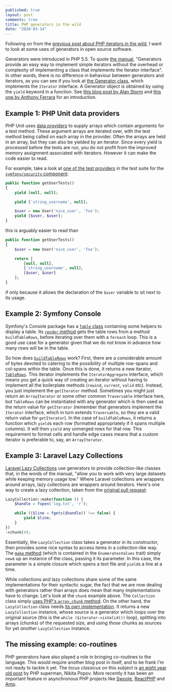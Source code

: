 ```yaml
---
published: true
layout: post
comments: true
title: PHP generators in the wild
date: "2020-03-14"
---
```


Following on from the [previous post about PHP iterators in the wild](https://unlikenesses.com/2020-01-26-php-iterators-in-the-wild/), I want to look at some uses of generators in open source software.

Generators were introduced in PHP 5.5. To quote [the manual](https://www.php.net/manual/en/language.generators.overview.php), "Generators provide an easy way to implement simple iterators without the overhead or complexity of implementing a class that implements the Iterator interface". In other words, there is no difference in behaviour between generators and iterators, as you can see if you look at [the Generator class](https://www.php.net/manual/en/class.generator.php), which implements the `Iterator` interface. A Generator object is obtained by using the `yield` keyword in a function. See [this blog post by Alan Storm](https://alanstorm.com/php-generators-from-scratch/) and [this one by Anthony Ferrara](https://blog.ircmaxell.com/2012/07/what-generators-can-do-for-you.html) for an introduction.

## Example 1: PHP Unit data providers

PHP Unit uses [data providers](https://phpunit.readthedocs.io/en/8.5/writing-tests-for-phpunit.html#data-providers) to supply arrays which contain arguments for a test method. These argument arrays are iterated over, with the test method being called on each array in the provider. Often the arrays are held in an array, but they can also be yielded by an iterator. Since every yield is processed before the tests are run, you do not profit from the improved memory assignment associated with iterators. However it can make the code easier to read.

For example, take a look at [one of the test providers](https://github.com/symfony/security/blob/4.4/Core/Tests/SecurityTest.php#L61) in the test suite for the [`symfony/security` component](https://github.com/symfony/security):

```php
public function getUserTests()
{
    yield [null, null];

    yield ['string_username', null];

    $user = new User('nice_user', 'foo');
    yield [$user, $user];
}
```

this is arguably easier to read than

```php
public function getUserTests()
{
    $user = new User('nice_user', 'foo');

    return [
        [null, null],
        ['string_username', null],
        [$user, $user]
    ];
}
```

if only because it allows the declaration of the `$user` variable to sit next to its usage.

## Example 2: Symfony Console

Symfony's Console package has a [`Table` class](https://github.com/symfony/console/blob/2dfd748ff2ff24ea6e8844a63fa619e7a9b449f3/Helper/Table.php) containing some helpers to display a table. Its [`render` method](https://github.com/symfony/console/blob/2dfd748ff2ff24ea6e8844a63fa619e7a9b449f3/Helper/Table.php#L334) gets the table rows from a method `buildTableRows`, before iterating over them with a `foreach` loop. This is a good use case for a generator given that we do not know in advance how many rows will be in the table.

So how does [`buildTableRows`](https://github.com/symfony/console/blob/2dfd748ff2ff24ea6e8844a63fa619e7a9b449f3/Helper/Table.php#L537) work? First, there are a considerable amount of bytes devoted to catering to the possibility of multiple row-spans and col-spans within the table. Once this is done, it returns a new iterator, [`TableRows`](https://github.com/symfony/console/blob/2dfd748ff2ff24ea6e8844a63fa619e7a9b449f3/Helper/TableRows.php). This iterator implements the `IteratorAggregate` interface, which means you get a quick way of creating an iterator without having to implement all the boilerplate methods (`rewind`, `current`, `valid` etc). Instead, you just implement the `getIterator` method. Sometimes you might just return an `ArrayIterator` or some other common `Traversable` interface here, but `TableRows` can be instantiated with any generator which is then used as the return value for `getIterator` (remember that generators implement the `Iterator` interface, which in turn extends `Traversable`, so they are a valid return value for `getIterator`). In the case of `buildTableRows`, it returns a function which `yield`s each row (formatted appropriately if it spans multiple columns). It will then `yield` any unmerged rows for that row. This requirement to format cells and handle edge cases means that a custom iterator is preferable to, say, an `ArrayIterator`.


## Example 3: Laravel Lazy Collections

[Laravel Lazy Collections](https://laravel.com/docs/6.x/collections#lazy-collections) use generators to provide collection-like classes that, in the words of the manual, "allow you to work with very large datasets while keeping memory usage low." Where Laravel collections are wrappers around arrays, lazy collections are wrappers around iterators. Here's one way to create a lazy collection, taken from the [original pull request](https://github.com/laravel/framework/pull/29415):

```php
LazyCollection::make(function () {
    $handle = fopen('log.txt', 'r');

    while (($line = fgets($handle)) !== false) {
        yield $line;
    }
})
->chunk(4);
```

Essentially, the `LazyCollection` class takes a generator in its constructor, then provides some nice syntax to access items in a collection-like way. The [`make` method](https://github.com/laravel/framework/blob/5b1b3675748649da19c9b6308d1ade25f41eabd5/src/Illuminate/Support/Traits/EnumeratesValues.php#L57) (which is contained in the `EnumeratesValues` trait) simply `new`s up an instance of the class, passing it its parameter. In this case, the parameter is a simple closure which opens a text file and `yield`s a line at a time.

While collections and lazy collections share some of the same implementations for their syntactic sugar, the fact that we are now dealing with generators rather than arrays does mean that many implementations have to change. Let's look at the `chunk` example above. The `Collection` class simply [uses PHP's `array_chunk` method](https://github.com/laravel/framework/blob/5b1b3675748649da19c9b6308d1ade25f41eabd5/src/Illuminate/Support/Collection.php#L1042). On the other hand, the `LazyCollection` class needs [its own implementation](https://github.com/laravel/framework/blob/5b1b3675748649da19c9b6308d1ade25f41eabd5/src/Illuminate/Support/LazyCollection.php#L985). It returns a new `LazyCollection` instance, whose source is a generator which loops over the original source (this is the `while ($iterator->isValid())` loop), splitting into arrays (chunks) of the requested size, and using *those* chunks as sources for yet *another* `LazyCollection` instance. 

## The missing example: co-routines

PHP generators have also played a role in bringing co-routines to the language. This would require another blog post in itself, and to be frank I'm not ready to tackle it yet. The *locus classicus* on this subject is [an eight year old post](https://nikic.github.io/2012/12/22/Cooperative-multitasking-using-coroutines-in-PHP.html) by PHP superman, Nikita Popov. More recently it has been an important feature in asynchronous PHP projects like [Swoole](https://www.swoole.co.uk), [ReactPHP](https://reactphp.org) and [Amp](https://amphp.org).